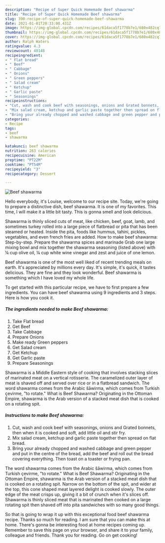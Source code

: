 ```yaml
---
description: "Recipe of Super Quick Homemade Beef shawarma"
title: "Recipe of Super Quick Homemade Beef shawarma"
slug: 390-recipe-of-super-quick-homemade-beef-shawarma
date: 2021-01-01T20:33:00.431Z
image: https://img-global.cpcdn.com/recipes/61daca5f1778b7e1/680x482cq70/beef-shawarma-recipe-main-photo.jpg
thumbnail: https://img-global.cpcdn.com/recipes/61daca5f1778b7e1/680x482cq70/beef-shawarma-recipe-main-photo.jpg
cover: https://img-global.cpcdn.com/recipes/61daca5f1778b7e1/680x482cq70/beef-shawarma-recipe-main-photo.jpg
author: Ralph Waters
ratingvalue: 4.3
reviewcount: 40148
recipeingredient:
- " Flat bread"
- " Beef"
- " Cabbage"
- " Onions"
- " Green peppers"
- " Salad cream"
- " Ketchup"
- " Garlic paste"
- " Seasonings"
recipeinstructions:
- "Cut, wash and cook beef with seasonings, onions and Grated bonnets, then when it is cooked and soft, add little oil and stir fry."
- "Mix salad cream, ketchup and garlic paste together then spread on flat bread."
- "Bring your already chopped and washed cabbage and green pepper and put in the centre of the bread, add the beef and roll out the bread covering everything. Then toast on a toaster or frying pan."
categories:
- Recipe
tags:
- beef
- shawarma

katakunci: beef shawarma 
nutrition: 263 calories
recipecuisine: American
preptime: "PT22M"
cooktime: "PT54M"
recipeyield: "3"
recipecategory: Dessert

---
```



![Beef shawarma](https://img-global.cpcdn.com/recipes/61daca5f1778b7e1/680x482cq70/beef-shawarma-recipe-main-photo.jpg)

Hello everybody, it's Louise, welcome to our recipe site. Today, we're going to prepare a distinctive dish, beef shawarma. It is one of my favorites. This time, I will make it a little bit tasty. This is gonna smell and look delicious.

Shawarma is thinly sliced cuts of meat, like chicken, beef, goat, lamb, and sometimes turkey​ rolled into a large piece of flatbread or pita that has been steamed or heated. Inside the pita, foods like hummus, tahini, pickles, vegetables, and even french fries are added. How to make beef shawarma: Step-by-step. Prepare the shawarma spices and marinade Grab one large mixing bowl and mix together the shawarma seasoning (listed above) with ¼ cup olive oil, ¼ cup white wine vinegar and zest and juice of one lemon.

Beef shawarma is one of the most well liked of recent trending meals on earth. It's appreciated by millions every day. It's simple, it's quick, it tastes delicious. They are fine and they look wonderful. Beef shawarma is something which I have loved my whole life.


To get started with this particular recipe, we have to first prepare a few ingredients. You can have beef shawarma using 9 ingredients and 3 steps. Here is how you cook it.

<!--inarticleads1-->

##### The ingredients needed to make Beef shawarma:

1. Take  Flat bread
1. Get  Beef
1. Take  Cabbage
1. Prepare  Onions
1. Make ready  Green peppers
1. Get  Salad cream
1. Get  Ketchup
1. Get  Garlic paste
1. Prepare  Seasonings


Shawarma is a Middle Eastern style of cooking that involves stacking slices of marinated meat on a vertical rotisserie. The caramelized outer layer of meat is shaved off and served over rice or in a flatbread sandwich. The word shawarma comes from the Arabic šāwirma, which comes from Turkish çevirme, &#34;to rotate.&#34; What is Beef Shawarma? Originating in the Ottoman Empire, shawarma is the Arab version of a stacked meat dish that is cooked on a rotating spit. 

<!--inarticleads2-->

##### Instructions to make Beef shawarma:

1. Cut, wash and cook beef with seasonings, onions and Grated bonnets, then when it is cooked and soft, add little oil and stir fry.
1. Mix salad cream, ketchup and garlic paste together then spread on flat bread.
1. Bring your already chopped and washed cabbage and green pepper and put in the centre of the bread, add the beef and roll out the bread covering everything. Then toast on a toaster or frying pan.


The word shawarma comes from the Arabic šāwirma, which comes from Turkish çevirme, &#34;to rotate.&#34; What is Beef Shawarma? Originating in the Ottoman Empire, shawarma is the Arab version of a stacked meat dish that is cooked on a rotating spit. Narrow on the bottom of the spit, and wider at the top, this cone shaped meat layered delight is cooked slowly. The outer edge of the meat crisps up, giving it a bit of crunch when it&#39;s slices off. Shawarma is thinly sliced meat that is marinated then cooked on a large rotating spit then shaved off into pita sandwiches with so many good things. 

So that is going to wrap it up with this exceptional food beef shawarma recipe. Thanks so much for reading. I am sure that you can make this at home. There's gonna be interesting food at home recipes coming up. Remember to save this page on your browser, and share it to your family, colleague and friends. Thank you for reading. Go on get cooking!
